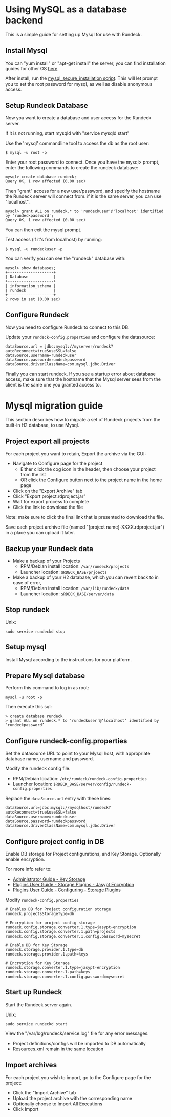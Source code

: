 # Using MySQL as a database backend

This is a simple guide for setting up Mysql for use with Rundeck.

## Install Mysql

You can "yum install" or "apt-get install" the server, you can find installation guides for other OS [here](https://dev.mysql.com/doc/refman/5.7/en/installing.html)

After install, run the [mysql_secure_installation script](https://dev.mysql.com/doc/refman/5.7/en/mysql-secure-installation.html). This will let prompt you to set the root password for mysql, as well as disable anonymous access.

## Setup Rundeck Database

Now you want to create a database and user access for the Rundeck server.

If it is not running, start mysqld with "service mysqld start"

Use the 'mysql' commandline tool to access the db as the root user:

    $ mysql -u root -p

Enter your root password to connect.  Once you have the mysql> prompt, enter the following commands to create the rundeck database:

    mysql> create database rundeck;
    Query OK, 1 row affected (0.00 sec)

Then "grant" access for a new user/password, and specify the hostname the Rundeck server will connect from.  if it is the same server, you can use "localhost".

    mysql> grant ALL on rundeck.* to 'rundeckuser'@'localhost' identified by 'rundeckpassword';
    Query OK, 1 row affected (0.00 sec)

You can then exit the mysql prompt.

Test access (if it's from localhost) by running:

    $ mysql -u rundeckuser -p

You can verify you can see the "rundeck" database with:

    mysql> show databases;
    +--------------------+
    | Database           |
    +--------------------+
    | information_schema |
    | rundeck            |
    +--------------------+
    2 rows in set (0.00 sec)

## Configure Rundeck

Now you need to configure Rundeck to connect to this DB.

Update your `rundeck-config.properties` and configure the datasource:

    dataSource.url = jdbc:mysql://myserver/rundeck?autoReconnect=true&useSSL=false
    dataSource.username=rundeckuser
    dataSource.password=rundeckpassword
    dataSource.driverClassName=com.mysql.jdbc.Driver

Finally you can start rundeck.  If you see a startup error about database access, make sure that the hostname that the Mysql server sees from the client is the same one you granted access to.

# Mysql migration guide

This section describes how to migrate a set of Rundeck projects from
the built-in H2 database, to use Mysql.

## Project export all projects

For each project you want to retain, Export the archive via the GUI:

* Navigate to Configure page for the project
    * Either click the cog icon in the header, then choose your project from the list
    * OR click the Configure button next to the project name in the home page
* Click on the "Export Archive" tab
* Click "Export project.rdproject.jar"
* Wait for export process to complete
* Click the link to download the file

Note: make sure to click the final link that is presented to download the file.

Save each project archive file (named "[project name]-XXXX.rdproject.jar")
in a place you can upload it later.

## Backup your Rundeck data

* Make a backup of your Projects
    * RPM/Debian install location: `/var/rundeck/projects`
    * Launcher location: `$RDECK_BASE/prjoects`
* Make a backup of your H2 database, which you can revert back to in case of error,
    * RPM/Debian install location: `/var/lib/rundeck/data`
    * Launcher location: `$RDECK_BASE/server/data`

## Stop rundeck

Unix:

    sudo service rundeckd stop


## Setup mysql

Install Mysql according to the instructions for your platform.

## Prepare Mysql database

Perform this command to log in as root:

    mysql -u root -p

Then execute this sql:

    > create database rundeck
    > grant ALL on rundeck.* to ‘rundeckuser’@‘localhost’ identified by ‘rundeckpassword’


## Configure rundeck-config.properties

Set the datasource URL to point to your Mysql host, with appropriate database name,
username and password.

Modify the rundeck config file.

* RPM/Debian location: `/etc/rundeck/rundeck-config.properties`
* Launcher location: `$RDECK_BASE/server/config/rundeck-config.properties`

Replace the `dataSource.url` entry with these lines:

    dataSource.url=jdbc:mysql://mysqlhost/rundeck?autoReconnect=true&useSSL=false
    dataSource.username=rundeckuser
    dataSource.password=rundeckpassword
    dataSource.driverClassName=com.mysql.jdbc.Driver


## Configure project config in DB

Enable DB storage for Project configurations, and Key Storage. Optionally enable encryption.

For more info refer to:

* [Administrator Guide - Key Storage](http://rundeck.org/docs/administration/key-storage.html)
* [Plugins User Guide - Storage Plugins - Jasypt Encryption](http://rundeck.org/docs/plugins-user-guide/storage-plugins.html#jasypt-encryption-converter-plugin)
* [Plugins User Guide - Configuring - Storage Plugins](http://rundeck.org/docs/plugins-user-guide/configuring.html#storage-plugins)

Modify `rundeck-config.properties`
    
    # Enables DB for Project configuration storage
    rundeck.projectsStorageType=db

    # Encryption for project config storage
    rundeck.config.storage.converter.1.type=jasypt-encryption
    rundeck.config.storage.converter.1.path=projects
    rundeck.config.storage.converter.1.config.password=mysecret

    # Enable DB for Key Storage
    rundeck.storage.provider.1.type=db
    rundeck.storage.provider.1.path=keys

    # Encryption for Key Storage
    rundeck.storage.converter.1.type=jasypt-encryption
    rundeck.storage.converter.1.path=keys
    rundeck.storage.converter.1.config.password=mysecret

## Start up Rundeck

Start the Rundeck server again.

Unix:

    sudo service rundeckd start

View the "/var/log/rundeck/service.log" file for any error messages.

* Project definitions/configs will be imported to DB automatically
* Resources.xml remain in the same location

## Import archives

For each project you wish to import, go to the Configure page for the project:

* Click the "Import Archive" tab
* Upload the project archive with the corresponding name
* Optionally choose to Import All Executions
* Click Import
